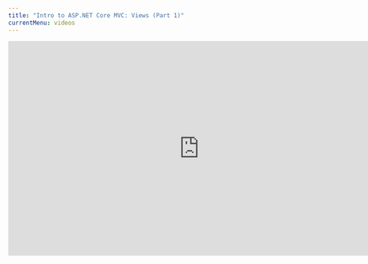 ```yaml
---
title: "Intro to ASP.NET Core MVC: Views (Part 1)"
currentMenu: videos
---
```


<div class="youtube-wrapper"><iframe width="776" height="437" src="https://www.youtube-nocookie.com/embed/H2Nf0w-YKcE?rel=0" frameborder="0" allowfullscreen></iframe></div>
